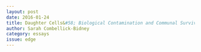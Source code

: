 ```yaml
---
layout: post 
date: 2016-01-24
title: Daughter Cells&#58; Biological Contamination and Communal Survival
author: Sarah Combellick-Bidney
category: essays
issue: edge
---
```

